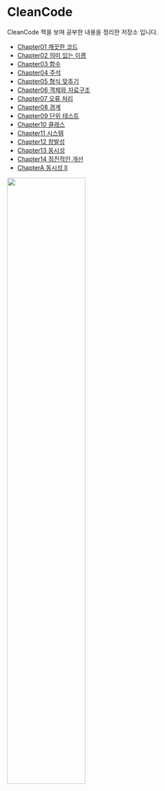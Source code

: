 # CleanCode

CleanCode 책을 보며 공부한 내용을 정리한 저장소 입니다.

- [Chapter01 깨끗한 코드](/src/readme/readme01.md)
- [Chapter02 의미 있는 이름](/src/readme/readme02.md)
- [Chapter03 함수](/src/readme/readme03.md)
- [Chapter04 주석](/src/readme/readme04.md)
- [Chapter05 형식 맞추기](/src/readme/readme05.md)
- [Chapter06 객체와 자료구조](/src/readme/readme06.md)
- [Chapter07 오류 처리](/src/readme/readme07.md)
- [Chapter08 경계](/src/readme/readme08.md)
- [Chapter09 단위 테스트](/src/readme/readme09.md)
- [Chapter10 클래스](/src/readme/readme10.md)
- [Chapter11 시스템](/src/readme/readme11.md)
- [Chapter12 창발성](/src/readme/readme12.md)
- [Chapter13 동시성](/src/readme/readme13.md)
- [Chapter14 점진적인 개선](/src/readme/readme14.md)
- [ChapterA 동시성 II](/src/readme/readmeA.md)

<img src="http://image.yes24.com/Goods/11681152/800x0" width="60%">
